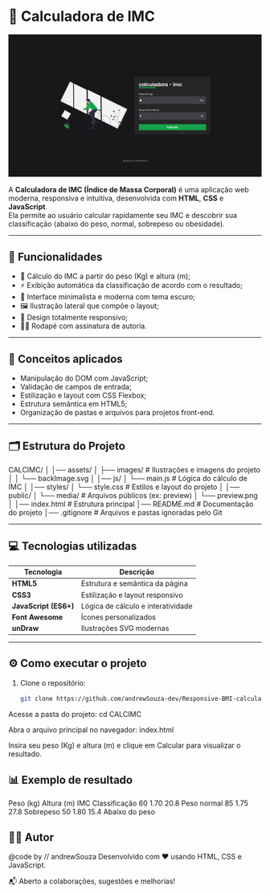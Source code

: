 # 🧮 Calculadora de IMC

<a href="https://andrewsouza-dev.github.io/Responsive-BMI-Calculator/" target="_blank" rel="noopener noreferrer">
  <img src="https://github.com/andrewsouza-dev/Responsive-BMI-Calculator/blob/main/public/media/preview.png?raw=true" alt="Preview do Projeto" />
</a>


A **Calculadora de IMC (Índice de Massa Corporal)** é uma aplicação web moderna, responsiva e intuitiva, desenvolvida com **HTML**, **CSS** e **JavaScript**.  
Ela permite ao usuário calcular rapidamente seu IMC e descobrir sua classificação (abaixo do peso, normal, sobrepeso ou obesidade).

---

## 🚀 Funcionalidades

- 📏 Cálculo do IMC a partir do peso (Kg) e altura (m);
- ⚡ Exibição automática da classificação de acordo com o resultado;
- 🎨 Interface minimalista e moderna com tema escuro;
- 🖼️ Ilustração lateral que compõe o layout;
- 📱 Design totalmente responsivo;
- 👨‍💻 Rodapé com assinatura de autoria.

---

## 🧠 Conceitos aplicados

- Manipulação do DOM com JavaScript;
- Validação de campos de entrada;
- Estilização e layout com CSS Flexbox;
- Estrutura semântica em HTML5;
- Organização de pastas e arquivos para projetos front-end.

---

## 🗂️ Estrutura do Projeto

CALCIMC/
│
│── assets/
│ ├── images/ # Ilustrações e imagens do projeto
│ │ └── backImage.svg
│
│── js/
│ └── main.js # Lógica do cálculo de IMC
│
│── styles/
│ └── style.css # Estilos e layout do projeto
│
│── public/
│ └── media/ # Arquivos públicos (ex: preview)
│ └── preview.png
│
│── index.html # Estrutura principal
│── README.md # Documentação do projeto
│── .gitignore # Arquivos e pastas ignoradas pelo Git

---

## 💻 Tecnologias utilizadas

| Tecnologia | Descrição |
|-------------|------------|
| **HTML5** | Estrutura e semântica da página |
| **CSS3** | Estilização e layout responsivo |
| **JavaScript (ES6+)** | Lógica de cálculo e interatividade |
| **Font Awesome** | Ícones personalizados |
| **unDraw** | Ilustrações SVG modernas |

---

## ⚙️ Como executar o projeto

1. Clone o repositório:
   ```bash
   git clone https://github.com/andrewSouza-dev/Responsive-BMI-calculator.git

Acesse a pasta do projeto:
cd CALCIMC

Abra o arquivo principal no navegador:
index.html

Insira seu peso (Kg) e altura (m) e clique em Calcular para visualizar o resultado.

## 📊 Exemplo de resultado
Peso (kg)	Altura (m)	IMC	Classificação
60	1.70	20.8	Peso normal
85	1.75	27.8	Sobrepeso
50	1.80	15.4	Abaixo do peso

## 👨‍💻 Autor
@code by // andrewSouza
Desenvolvido com ❤️ usando HTML, CSS e JavaScript.

📬 Aberto a colaborações, sugestões e melhorias!
